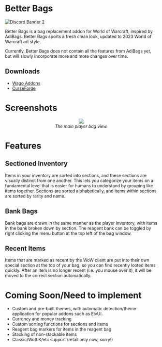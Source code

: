 # Better Bags
[![Discord Banner 2](https://discordapp.com/api/guilds/1063213796845428876/widget.png?style=banner2)](https://discord.gg/a6DQuK8hV7)

Better Bags is a bag replacement addon for World of Warcraft, inspired by AdiBags. Better Bags sports a fresh clean look, updated to 2023 World of Warcraft art style.

Currently, Better Bags does not contain all the features from AdiBags yet, but will slowly incorporate more and more changes over time.

## Downloads
* [Wago Addons](https://addons.wago.io/addons/betterbags/versions?stability=stable)
* [CurseForge](https://www.curseforge.com/wow/addons/better-bags)


# Screenshots

<p align="center">
  <span><img src="https://i.imgur.com/aVzopZK.png"></span>
  <br>
  <i>The main player bag view.</i>
</p>

# Features

## Sectioned Inventory

Items in your inventory are sorted into sections, and these sections are visually distinct from one another. This lets you categorize your items on a fundamental level that is easier for humans to understand by grouping like items together. Sections are sorted alphabetically, and items within sections are sorted by rarity and name.

## Bank Bags

Bank bags are drawn in the same manner as the player inventory, with items in the bank broken down by section. The reagent bank can be toggled by right clicking the menu button at the top left of the bag window.

## Recent Items

Items that are marked as recent by the WoW client are put into their own special section at the top of your bag, so you can find recently looted items quickly. After an item is no longer recent (i.e. you mouse over it), it will be moved to the correct section automatically.

# Coming Soon/Need to implement

* Custom and pre-built themes, with automatic detection/theme application for popular addons such as ElvUI.
* Currency and money tracking
* Custom sorting functions for sections and items
* Reagent bag markers for items in the reagent bag
* Stacking of non-stackable items
* Classic/WotLK/etc support (retail only now, sorry!)
